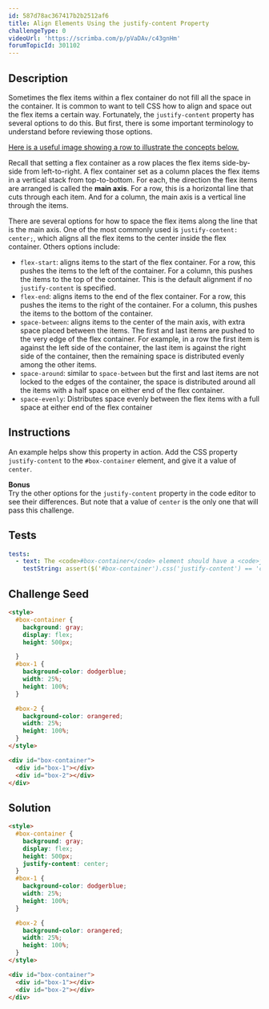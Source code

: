 ```yaml
---
id: 587d78ac367417b2b2512af6
title: Align Elements Using the justify-content Property
challengeType: 0
videoUrl: 'https://scrimba.com/p/pVaDAv/c43gnHm'
forumTopicId: 301102
---
```


## Description

<section id='description'>

Sometimes the flex items within a flex container do not fill all the space in the container. It is common to want to tell CSS how to align and space out the flex items a certain way. Fortunately, the `justify-content` property has several options to do this. But first, there is some important terminology to understand before reviewing those options.

[Here is a useful image showing a row to illustrate the concepts below.](https://www.w3.org/TR/css-flexbox-1/images/flex-direction-terms.svg)

Recall that setting a flex container as a row places the flex items side-by-side from left-to-right. A flex container set as a column places the flex items in a vertical stack from top-to-bottom. For each, the direction the flex items are arranged is called the **main axis**. For a row, this is a horizontal line that cuts through each item. And for a column, the main axis is a vertical line through the items.

There are several options for how to space the flex items along the line that is the main axis. One of the most commonly used is `justify-content: center;`, which aligns all the flex items to the center inside the flex container. Others options include:

<ul><li><code>flex-start</code>: aligns items to the start of the flex container. For a row, this pushes the items to the left of the container. For a column, this pushes the items to the top of the container. This is the default alignment if no <code>justify-content</code> is specified.</li><li><code>flex-end</code>: aligns items to the end of the flex container. For a row, this pushes the items to the right of the container. For a column, this pushes the items to the bottom of the container.</li><li><code>space-between</code>: aligns items to the center of the main axis, with extra space placed between the items. The first and last items are pushed to the very edge of the flex container. For example, in a row the first item is against the left side of the container, the last item is against the right side of the container, then the remaining space is distributed evenly among the other items.</li><li><code>space-around</code>: similar to <code>space-between</code> but the first and last items are not locked to the edges of the container, the space is distributed around all the items with a half space on either end of the flex container.</li><li><code>space-evenly</code>: Distributes space evenly between the flex items with a full space at either end of the flex container</li></ul>

</section>

## Instructions

<section id='instructions'>

An example helps show this property in action. Add the CSS property `justify-content` to the `#box-container` element, and give it a value of `center`.

**Bonus**  
Try the other options for the `justify-content` property in the code editor to see their differences. But note that a value of `center` is the only one that will pass this challenge.

</section>

## Tests

<section id='tests'>

```yml
tests:
  - text: The <code>#box-container</code> element should have a <code>justify-content</code> property set to a value of <code>center</code>.
    testString: assert($('#box-container').css('justify-content') == 'center');

```

</section>

## Challenge Seed

<section id='challengeSeed'>

<div id='html-seed'>

```html
<style>
  #box-container {
    background: gray;
    display: flex;
    height: 500px;

  }
  #box-1 {
    background-color: dodgerblue;
    width: 25%;
    height: 100%;
  }

  #box-2 {
    background-color: orangered;
    width: 25%;
    height: 100%;
  }
</style>

<div id="box-container">
  <div id="box-1"></div>
  <div id="box-2"></div>
</div>
```

</div>

</section>

## Solution

<section id='solution'>

```html
<style>
  #box-container {
    background: gray;
    display: flex;
    height: 500px;
    justify-content: center;
  }
  #box-1 {
    background-color: dodgerblue;
    width: 25%;
    height: 100%;
  }

  #box-2 {
    background-color: orangered;
    width: 25%;
    height: 100%;
  }
</style>

<div id="box-container">
  <div id="box-1"></div>
  <div id="box-2"></div>
</div>
```

</section>
